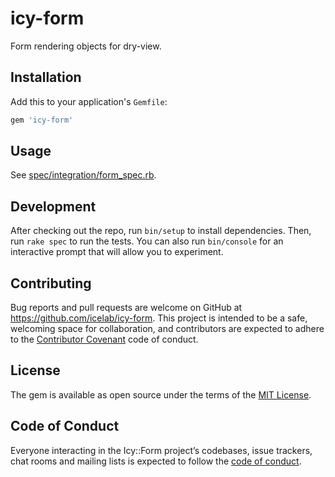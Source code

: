 # icy-form

Form rendering objects for dry-view.

## Installation

Add this to your application's `Gemfile`:

```ruby
gem 'icy-form'
```

## Usage

See [spec/integration/form_spec.rb](spec/integration/form_spec.rb).

## Development

After checking out the repo, run `bin/setup` to install dependencies. Then, run `rake spec` to run the tests. You can also run `bin/console` for an interactive prompt that will allow you to experiment.

## Contributing

Bug reports and pull requests are welcome on GitHub at https://github.com/icelab/icy-form. This project is intended to be a safe, welcoming space for collaboration, and contributors are expected to adhere to the [Contributor Covenant](http://contributor-covenant.org) code of conduct.

## License

The gem is available as open source under the terms of the [MIT License](http://opensource.org/licenses/MIT).

## Code of Conduct

Everyone interacting in the Icy::Form project’s codebases, issue trackers, chat rooms and mailing lists is expected to follow the [code of conduct](https://github.com/icelab/icy-form/blob/master/CODE_OF_CONDUCT.md).
